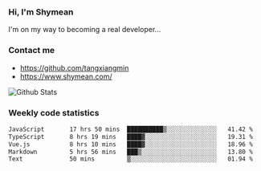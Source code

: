 ### Hi, I'm Shymean

I'm on my way to becoming a real developer...

### Contact me

- <https://github.com/tangxiangmin>
- <https://www.shymean.com/>

![Github Stats](https://github-readme-stats.vercel.app/api?username=tangxiangmin&show_icons=true&theme=dark)


###  Weekly code statistics

<!--START_SECTION:waka-->

```txt
JavaScript       17 hrs 50 mins  ██████████▒░░░░░░░░░░░░░░   41.42 %
TypeScript       8 hrs 19 mins   ████▓░░░░░░░░░░░░░░░░░░░░   19.31 %
Vue.js           8 hrs 10 mins   ████▓░░░░░░░░░░░░░░░░░░░░   18.96 %
Markdown         5 hrs 56 mins   ███▒░░░░░░░░░░░░░░░░░░░░░   13.80 %
Text             50 mins         ▒░░░░░░░░░░░░░░░░░░░░░░░░   01.94 %
```

<!--END_SECTION:waka-->
